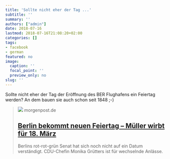```yaml
---
title: 'Sollte nicht eher der Tag ...'
subtitle: ''
summary: ''
authors: ["admin"]
date: 2018-07-16
lastmod: 2018-07-16T21:08:20+02:00
categories: []
tags:
- facebook
- german
featured: no
image:
  caption: ''
  focal_point: ''
  preview_only: no
slug: ''
---
```

Sollte nicht eher der Tag der Eröffnung des BER Flughafens ein Feiertag werden? An dem bauen sie auch schon seit 1848 ;-)
> [![](https://img.morgenpost.de/img/berlin/crop214731473/6307607911-w820-cv16_9-q85-fnov-fpi231768577-fpotr/dpa-Picture-Alliance-101428852-HighRes.jpg)](https://www.morgenpost.de/berlin/article214851423/Berlin-bekommt-neuen-Feiertag-Mueller-wirbt-fuer-18-Maerz.html)
> morgenpost.de
> ## [Berlin bekommt neuen Feiertag – Müller wirbt für 18. März](https://www.morgenpost.de/berlin/article214851423/Berlin-bekommt-neuen-Feiertag-Mueller-wirbt-fuer-18-Maerz.html)
>
>Berlins rot-rot-grün Senat hat sich noch nicht auf ein Datum verständigt. CDU-Chefin Monika Grütters ist für wechselnde Anlässe.


